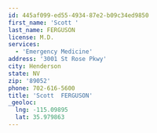 ```yaml
---
id: 445af099-ed55-4934-87e2-b09c34ed9850
first_name: 'Scott '
last_name: FERGUSON
license: M.D.
services:
  - 'Emergency Medicine'
address: '3001 St Rose Pkwy'
city: Henderson
state: NV
zip: '89052'
phone: 702-616-5600
title: 'Scott  FERGUSON'
_geoloc:
  lng: -115.09895
  lat: 35.979863
---
```


